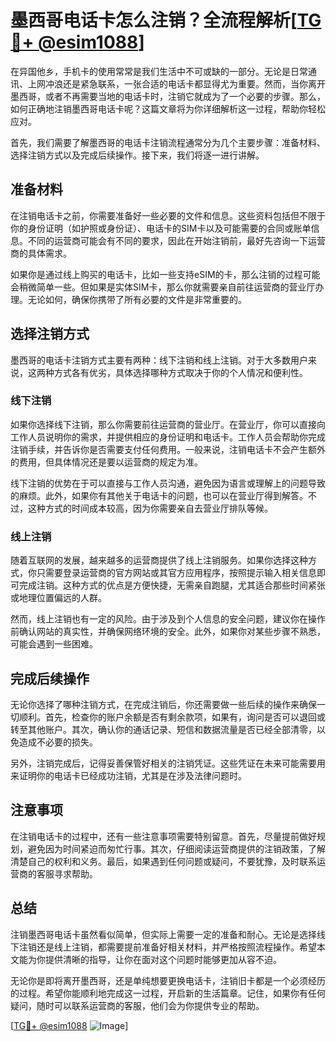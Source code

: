 # 墨西哥电话卡怎么注销？全流程解析[[TG💪+ @esim1088](https://t.me/s/esim1088)]

在异国他乡，手机卡的使用常常是我们生活中不可或缺的一部分。无论是日常通讯、上网冲浪还是紧急联系，一张合适的电话卡都显得尤为重要。然而，当你离开墨西哥，或者不再需要当地的电话卡时，注销它就成为了一个必要的步骤。那么，如何正确地注销墨西哥电话卡呢？这篇文章将为你详细解析这一过程，帮助你轻松应对。

首先，我们需要了解墨西哥的电话卡注销流程通常分为几个主要步骤：准备材料、选择注销方式以及完成后续操作。接下来，我们将逐一进行讲解。

## 准备材料

在注销电话卡之前，你需要准备好一些必要的文件和信息。这些资料包括但不限于你的身份证明（如护照或身份证）、电话卡的SIM卡以及可能需要的合同或账单信息。不同的运营商可能会有不同的要求，因此在开始注销前，最好先咨询一下运营商的具体需求。

如果你是通过线上购买的电话卡，比如一些支持eSIM的卡，那么注销的过程可能会稍微简单一些。但如果是实体SIM卡，那么你就需要亲自前往运营商的营业厅办理。无论如何，确保你携带了所有必要的文件是非常重要的。

## 选择注销方式

墨西哥的电话卡注销方式主要有两种：线下注销和线上注销。对于大多数用户来说，这两种方式各有优劣，具体选择哪种方式取决于你的个人情况和便利性。

### 线下注销

如果你选择线下注销，那么你需要前往运营商的营业厅。在营业厅，你可以直接向工作人员说明你的需求，并提供相应的身份证明和电话卡。工作人员会帮助你完成注销手续，并告诉你是否需要支付任何费用。一般来说，注销电话卡不会产生额外的费用，但具体情况还是要以运营商的规定为准。

线下注销的优势在于可以直接与工作人员沟通，避免因为语言或理解上的问题导致的麻烦。此外，如果你有其他关于电话卡的问题，也可以在营业厅得到解答。不过，这种方式的时间成本较高，因为你需要亲自去营业厅排队等候。

### 线上注销

随着互联网的发展，越来越多的运营商提供了线上注销服务。如果你选择这种方式，你只需要登录运营商的官方网站或其官方应用程序，按照提示输入相关信息即可完成注销。这种方式的优点是方便快捷，无需亲自跑腿，尤其适合那些时间紧张或地理位置偏远的人群。

然而，线上注销也有一定的风险。由于涉及到个人信息的安全问题，建议你在操作前确认网站的真实性，并确保网络环境的安全。此外，如果你对某些步骤不熟悉，可能会遇到一些困难。

## 完成后续操作

无论你选择了哪种注销方式，在完成注销后，你还需要做一些后续的操作来确保一切顺利。首先，检查你的账户余额是否有剩余款项，如果有，询问是否可以退回或转至其他账户。其次，确认你的通话记录、短信和数据流量是否已经全部清零，以免造成不必要的损失。

另外，注销完成后，记得妥善保管好相关的注销凭证。这些凭证在未来可能需要用来证明你的电话卡已经成功注销，尤其是在涉及法律问题时。

## 注意事项

在注销电话卡的过程中，还有一些注意事项需要特别留意。首先，尽量提前做好规划，避免因为时间紧迫而匆忙行事。其次，仔细阅读运营商提供的注销政策，了解清楚自己的权利和义务。最后，如果遇到任何问题或疑问，不要犹豫，及时联系运营商的客服寻求帮助。

## 总结

注销墨西哥电话卡虽然看似简单，但实际上需要一定的准备和耐心。无论是选择线下注销还是线上注销，都需要提前准备好相关材料，并严格按照流程操作。希望本文能为你提供清晰的指导，让你在面对这个问题时能够更加从容不迫。

无论你是即将离开墨西哥，还是单纯想要更换电话卡，注销旧卡都是一个必须经历的过程。希望你能顺利地完成这一过程，开启新的生活篇章。记住，如果你有任何疑问，随时可以联系运营商的客服，他们会为你提供专业的帮助。

[[TG💪+ @esim1088](https://t.me/s/esim1088) ![Image](https://i.postimg.cc/4NQfJmqS/Snipaste-2025-05-13-00-14-12.png)]
